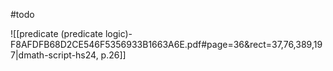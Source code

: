 #todo 

![[predicate (predicate logic)-F8AFDFB68D2CE546F5356933B1663A6E.pdf#page=36&rect=37,76,389,197|dmath-script-hs24, p.26]]
